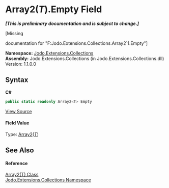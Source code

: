 # Array2(*T*).Empty Field
 _**\[This is preliminary documentation and is subject to change.\]**_

\[Missing <summary> documentation for "F:Jodo.Extensions.Collections.Array2`1.Empty"\]

**Namespace:**&nbsp;<a href="N_Jodo_Extensions_Collections">Jodo.Extensions.Collections</a><br />**Assembly:**&nbsp;Jodo.Extensions.Collections (in Jodo.Extensions.Collections.dll) Version: 1.1.0.0

## Syntax

**C#**<br />
``` C#
public static readonly Array2<T> Empty
```

<a href="https://github.com/JosephJShort/Jodo.Extensions/blob/main/src/Jodo.Extensions.Collections/Array2.cs" rel="noopener noreferrer" title="View the source code">View Source</a><br />

#### Field Value
Type: <a href="T_Jodo_Extensions_Collections_Array2_1">Array2</a>(<a href="T_Jodo_Extensions_Collections_Array2_1">*T*</a>)

## See Also


#### Reference
<a href="T_Jodo_Extensions_Collections_Array2_1">Array2(T) Class</a><br /><a href="N_Jodo_Extensions_Collections">Jodo.Extensions.Collections Namespace</a><br />